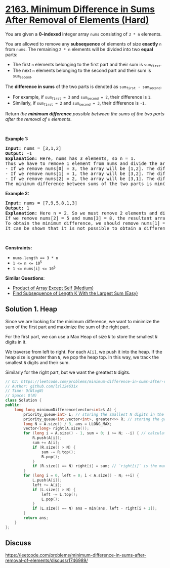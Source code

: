 # [2163. Minimum Difference in Sums After Removal of Elements (Hard)](https://leetcode.com/problems/minimum-difference-in-sums-after-removal-of-elements/)

<p>You are given a <strong>0-indexed</strong> integer array <code>nums</code> consisting of <code>3 * n</code> elements.</p>

<p>You are allowed to remove any <strong>subsequence</strong> of elements of size <strong>exactly</strong> <code>n</code> from <code>nums</code>. The remaining <code>2 * n</code> elements will be divided into two <strong>equal</strong> parts:</p>

<ul>
	<li>The first <code>n</code> elements belonging to the first part and their sum is <code>sum<sub>first</sub></code>.</li>
	<li>The next <code>n</code> elements belonging to the second part and their sum is <code>sum<sub>second</sub></code>.</li>
</ul>

<p>The <strong>difference in sums</strong> of the two parts is denoted as <code>sum<sub>first</sub> - sum<sub>second</sub></code>.</p>

<ul>
	<li>For example, if <code>sum<sub>first</sub> = 3</code> and <code>sum<sub>second</sub> = 2</code>, their difference is <code>1</code>.</li>
	<li>Similarly, if <code>sum<sub>first</sub> = 2</code> and <code>sum<sub>second</sub> = 3</code>, their difference is <code>-1</code>.</li>
</ul>

<p>Return <em>the <strong>minimum difference</strong> possible between the sums of the two parts after the removal of </em><code>n</code><em> elements</em>.</p>

<p>&nbsp;</p>
<p><strong>Example 1:</strong></p>

<pre><strong>Input:</strong> nums = [3,1,2]
<strong>Output:</strong> -1
<strong>Explanation:</strong> Here, nums has 3 elements, so n = 1. 
Thus we have to remove 1 element from nums and divide the array into two equal parts.
- If we remove nums[0] = 3, the array will be [1,2]. The difference in sums of the two parts will be 1 - 2 = -1.
- If we remove nums[1] = 1, the array will be [3,2]. The difference in sums of the two parts will be 3 - 2 = 1.
- If we remove nums[2] = 2, the array will be [3,1]. The difference in sums of the two parts will be 3 - 1 = 2.
The minimum difference between sums of the two parts is min(-1,1,2) = -1. 
</pre>

<p><strong>Example 2:</strong></p>

<pre><strong>Input:</strong> nums = [7,9,5,8,1,3]
<strong>Output:</strong> 1
<strong>Explanation:</strong> Here n = 2. So we must remove 2 elements and divide the remaining array into two parts containing two elements each.
If we remove nums[2] = 5 and nums[3] = 8, the resultant array will be [7,9,1,3]. The difference in sums will be (7+9) - (1+3) = 12.
To obtain the minimum difference, we should remove nums[1] = 9 and nums[4] = 1. The resultant array becomes [7,5,8,3]. The difference in sums of the two parts is (7+5) - (8+3) = 1.
It can be shown that it is not possible to obtain a difference smaller than 1.
</pre>

<p>&nbsp;</p>
<p><strong>Constraints:</strong></p>

<ul>
	<li><code>nums.length == 3 * n</code></li>
	<li><code>1 &lt;= n &lt;= 10<sup>5</sup></code></li>
	<li><code>1 &lt;= nums[i] &lt;= 10<sup>5</sup></code></li>
</ul>


**Similar Questions**:
* [Product of Array Except Self (Medium)](https://leetcode.com/problems/product-of-array-except-self/)
* [Find Subsequence of Length K With the Largest Sum (Easy)](https://leetcode.com/problems/find-subsequence-of-length-k-with-the-largest-sum/)

## Solution 1. Heap

Since we are looking for the minimum difference, we want to minimize the sum of the first part and maximize the sum of the right part.

For the first part, we can use a Max Heap of size `N` to store the smallest `N` digits in it.

We traverse from left to right. For each `A[i]`, we push it into the heap. If the heap size is greater than `N`, we pop the heap top. In this way, we track the smallest `N` digits and their sum.

Similarly for the right part, but we want the greatest `N` digits.

```cpp
// OJ: https://leetcode.com/problems/minimum-difference-in-sums-after-removal-of-elements/
// Author: github.com/lzl124631x
// Time: O(NlogN)
// Space: O(N)
class Solution {
public:
    long long minimumDifference(vector<int>& A) {
        priority_queue<int> L; // storing the smallest N digits in the first part
        priority_queue<int,vector<int>, greater<>> R; // storing the greatest N digits in the right part
        long N = A.size() / 3, ans = LLONG_MAX;
        vector<long> right(A.size());
        for (long i = A.size() - 1, sum = 0; i >= N; --i) { // calculate the greatest N digits in the right part
            R.push(A[i]);
            sum += A[i];
            if (R.size() > N) {
                sum -= R.top();
                R.pop();
            }
            if (R.size() == N) right[i] = sum; // `right[i]` is the maximum sum of `N` digits in `A[i:]`
        }
        for (long i = 0, left = 0; i < A.size() - N; ++i) {
            L.push(A[i]);
            left += A[i];
            if (L.size() > N) {
                left -= L.top();
                L.pop();
            }
            if (L.size() == N) ans = min(ans, left - right[i + 1]);
        }
        return ans;
    }
};
```

## Discuss

https://leetcode.com/problems/minimum-difference-in-sums-after-removal-of-elements/discuss/1746989/